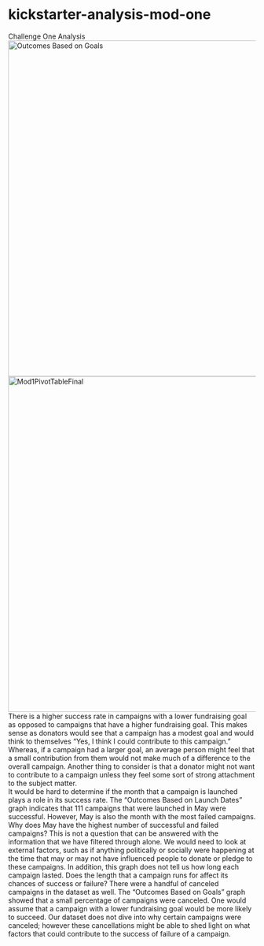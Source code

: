 # kickstarter-analysis-mod-one
Challenge One Analysis
<img width="682" alt="Outcomes Based on Goals" src="https://user-images.githubusercontent.com/62045159/76729424-60d90c00-6716-11ea-9a0e-0a1061982f20.png">
<img width="682" alt="Mod1PivotTableFinal" src="https://user-images.githubusercontent.com/62045159/76729505-8cf48d00-6716-11ea-83e6-c78e3420296b.png">
There is a higher success rate in campaigns with a lower fundraising goal as opposed to campaigns that have a higher fundraising goal. This makes sense as donators would see that a campaign has a modest goal and would think to themselves “Yes, I think I could contribute to this campaign.” Whereas, if a campaign had a larger goal, an average person might feel that a small contribution from them would not make much of a difference to the overall campaign. Another thing to consider is that a donator might not want to contribute to a campaign unless they feel some sort of strong attachment to the subject matter.   
It would be hard to determine if the month that a campaign is launched plays a role in its success rate. The “Outcomes Based on Launch Dates” graph indicates that 111 campaigns that were launched in May were successful. However, May is also the month with the most failed campaigns. Why does May have the highest number of successful and failed campaigns? This is not a question that can be answered with the information that we have filtered through alone. We would need to look at external factors, such as if anything politically or socially were happening at the time that may or may not have influenced people to donate or pledge to these campaigns. In addition, this graph does not tell us how long each campaign lasted. Does the length that a campaign runs for affect its chances of success or failure?
There were a handful of canceled campaigns in the dataset as well. The “Outcomes Based on Goals” graph showed that a small percentage of campaigns were canceled. One would assume that a campaign with a lower fundraising goal would be more likely to succeed. Our dataset does not dive into why certain campaigns were canceled; however these cancellations might be able to shed light on what factors that could contribute to the success of failure of a campaign. 
